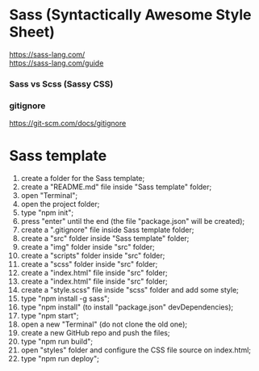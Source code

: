 # Sass (Syntactically Awesome Style Sheet)

https://sass-lang.com/  
https://sass-lang.com/guide  

### Sass vs Scss (Sassy CSS)



### gitignore

https://git-scm.com/docs/gitignore

# Sass template

01. create a folder for the Sass template;
02. create a "README.md" file inside "Sass template" folder;
03. open "Terminal";
04. open the project folder;
05. type "npm init";
06. press "enter" until the end (the file "package.json" will be created);
07. create a ".gitignore" file inside Sass template folder;
07. create a "src" folder inside "Sass template" folder;
07. create a "img" folder inside "src" folder;
07. create a "scripts" folder inside "src" folder;
07. create a "scss" folder inside "src" folder;
07. create a "index.html" file inside "src" folder;
07. create a "index.html" file inside "src" folder;
07. create a "style.scss" file inside "scss" folder and add some style;
5. type "npm install -g sass";
6. type "npm install" (to install "package.json" devDependencies);
7. type "npm start";
8. open a new "Terminal" (do not clone the old one);
9. create a new GitHub repo and push the files;
10. type "npm run build";
11. open "styles" folder and configure the CSS file source on index.html;
12. type "npm run deploy";